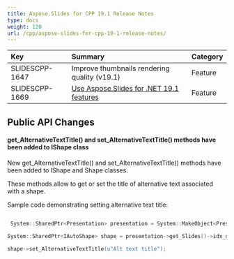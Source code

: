 ```yaml
---
title: Aspose.Slides for CPP 19.1 Release Notes
type: docs
weight: 120
url: /cpp/aspose-slides-for-cpp-19-1-release-notes/
---
```


|**Key**|**Summary**|**Category**|
| :- | :- | :- |
|SLIDESCPP-1647|Improve thumbnails rendering quality (v19.1)|Feature|
|SLIDESCPP-1669|[Use Aspose.Slides for .NET 19.1 features](https://docs.asposeptyltd.com/display/slidesnet/Aspose.Slides+for+.NET+19.1+Release+Notes)|Feature|
## **Public API Changes**

#### **get_AlternativeTextTitle() and set_AlternativeTextTitle() methods have been added to IShape class**
New get_AlternativeTextTitle() and set_AlternativeTextTitle() methods have been added to IShape and Shape classes.

These methods allow to get or set the title of alternative text associated with a shape.

Sample code demonstrating setting alternative text title:

``` cpp

 System::SharedPtr<Presentation> presentation = System::MakeObject<Presentation>();

System::SharedPtr<IAutoShape> shape = presentation->get_Slides()->idx_get(0)->get_Shapes()->AddAutoShape(Aspose::Slides::ShapeType::Rectangle, 100, 50, 300, 150);

shape->set_AlternativeTextTitle(u"Alt text title");

```




